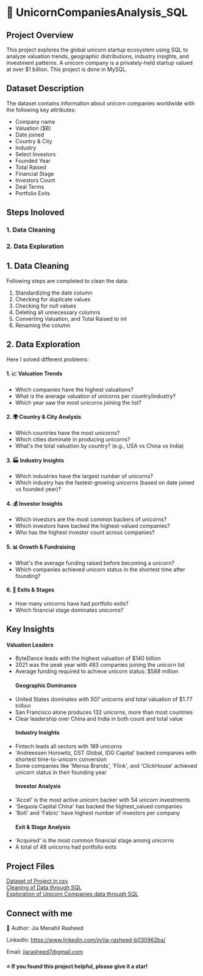 # 🦄 UnicornCompaniesAnalysis_SQL

## Project Overview
This project explores the global unicorn startup ecosystem using SQL to analyze valuation trends, geographic distributions, industry insights, and investment patterns. A unicorn company is a privately-held startup valued at over $1 billion. This project is done in MySQL.

## Dataset Description
The dataset contains information about unicorn companies worldwide with the following key attributes:
- Company name
- Valuation ($B)
- Date joined
- Country & City
- Industry
- Select Investors
- Founded Year
- Total Raised
- Financial Stage
- Investors Count
- Deal Terms
- Portfolio Exits

## Steps Inoloved
 ### 1. Data Cleaning
 ### 2. Data Exploration

## 1. Data Cleaning 
Following steps are completed to clean the data:
1. Standardizing the date column
2. Checking for duplicate values
3. Checking for null values
4. Deleting all unnecessary columns
5. Converting Valuation, and Total Raised to int
6. Renaming the column

## 2. Data Exploration
Here I solved different problems:
#### 1. 📈 Valuation Trends
- Which companies have the highest valuations?
- What is the average valuation of unicorns per country/industry?
- Which year saw the most unicorns joining the list?

#### 2. 🌍 Country & City Analysis
- Which countries have the most unicorns?
- Which cities dominate in producing unicorns?
- What's the total valuation by country? (e.g., USA vs China vs India)
  
#### 3. 🏭 Industry Insights
- Which industries have the largest number of unicorns?
- Which industry has the fastest-growing unicorns (based on date joined vs founded year)?

#### 4. 💰 Investor Insights
- Which investors are the most common backers of unicorns?
- Which investors have backed the highest-valued companies?
- Who has the highest investor count across companies?

#### 5. 📊 Growth & Fundraising
- What's the average funding raised before becoming a unicorn?
- Which companies achieved unicorn status in the shortest time after founding?

#### 6. 🚀 Exits & Stages
- How many unicorns have had portfolio exits?
- Which financial stage dominates unicorns?

## Key Insights
  #### Valuation Leaders
- ByteDance leads with the highest valuation of $140 billion
- 2021 was the peak year with 483 companies joining the unicorn list
- Average funding required to achieve unicorn status: $588 million
  #### Geographic Dominance
- United States dominates with 507 unicorns and total valuation of $1.77 trillion
- San Francisco alone produces 132 unicorns, more than most countries
- Clear leadership over China and India in both count and total value
   #### Industry Insights
- Fintech leads all sectors with 189 unicorns
- 'Andreessen Horowitz, DST Global, IDG Capital' backed companies with shortest time-to-unicorn conversion
- Some companies like 'Mensa Brands', 'Flink', and 'ClickHouse' achieved unicorn status in their founding year
    #### Investor Analysis
- 'Accel' is the most active unicorn backer with 54 unicorn investments
- 'Sequoia Capital China' has backed the highest_valued companies
- 'Bolt' and 'Fabric' have highest number of investors per company
    #### Exit & Stage Analysis
- 'Acquired' is the most common financial stage among unicorns
- A total of 48 unicorns had portfolio exits

## Project Files
[Dataset of Project in csv](https://github.com/Jia-Menahil/UnicornCompaniesAnalysis_SQL/blob/main/UnicornCompanies.csv) <br>
[Cleaning of Data through SQL](https://github.com/Jia-Menahil/UnicornCompaniesAnalysis_SQL/blob/main/UnicornCompaniesCleaning.sql) <br>
[Exploration of Unicorn Companies data through SQL](https://github.com/Jia-Menahil/UnicornCompaniesAnalysis_SQL/blob/main/UnicornCompaniesExploration.sql)

## Connect with me 
🙋 Author: Jia Menahil Rasheed

LinkedIn: https://www.linkedin.com/in/jia-rasheed-b030962ba/

Email: jiarasheed7@gmail.com

#### ⭐ If you found this project helpful, please give it a star!
